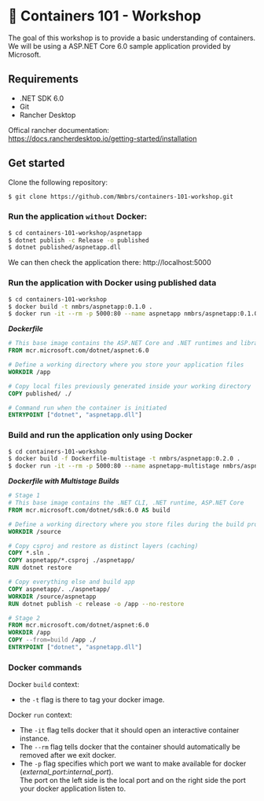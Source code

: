# :whale: Containers 101 - Workshop

The goal of this workshop is to provide a basic understanding of containers.  
We will be using a ASP.NET Core 6.0 sample application provided by Microsoft.


## Requirements

- .NET SDK 6.0
- Git
- Rancher Desktop
 
Offical rancher documentation:  
https://docs.rancherdesktop.io/getting-started/installation



## Get started

Clone the following repository:  
```bash
$ git clone https://github.com/Nmbrs/containers-101-workshop.git
```

### Run the application `without` Docker:
```bash
$ cd containers-101-workshop/aspnetapp
$ dotnet publish -c Release -o published
$ dotnet published/aspnetapp.dll
```
We can then check the application there: http://localhost:5000



### Run the application with Docker using published data

```bash
$ cd containers-101-workshop
$ docker build -t nmbrs/aspnetapp:0.1.0 .
$ docker run -it --rm -p 5000:80 --name aspnetapp nmbrs/aspnetapp:0.1.0
```

***Dockerfile***
```Dockerfile
# This base image contains the ASP.NET Core and .NET runtimes and libraries
FROM mcr.microsoft.com/dotnet/aspnet:6.0

# Define a working directory where you store your application files
WORKDIR /app

# Copy local files previously generated inside your working directory
COPY published/ ./

# Command run when the container is initiated
ENTRYPOINT ["dotnet", "aspnetapp.dll"]
```

### Build and run the application only using Docker

```bash
$ cd containers-101-workshop
$ docker build -f Dockerfile-multistage -t nmbrs/aspnetapp:0.2.0 .
$ docker run -it --rm -p 5000:80 --name aspnetapp-multistage nmbrs/aspnetapp:0.2.0
```

***Dockerfile with Multistage Builds***
```Dockerfile
# Stage 1
# This base image contains the .NET CLI, .NET runtime, ASP.NET Core 
FROM mcr.microsoft.com/dotnet/sdk:6.0 AS build

# Define a working directory where you store files during the build process
WORKDIR /source

# Copy csproj and restore as distinct layers (caching)
COPY *.sln .
COPY aspnetapp/*.csproj ./aspnetapp/
RUN dotnet restore

# Copy everything else and build app
COPY aspnetapp/. ./aspnetapp/
WORKDIR /source/aspnetapp
RUN dotnet publish -c release -o /app --no-restore

# Stage 2
FROM mcr.microsoft.com/dotnet/aspnet:6.0
WORKDIR /app
COPY --from=build /app ./
ENTRYPOINT ["dotnet", "aspnetapp.dll"]
```



### Docker commands

Docker `build` context:
- the `-t` flag is there to tag your docker image.

Docker `run` context:

- The `-it` flag tells docker that it should open an interactive container instance.
- The `--rm` flag tells docker that the container should automatically be removed after we exit docker.
- The `-p` flag specifies which port we want to make available for docker (*external_port*:*internal_port*).  
The port on the left side is the local port and on the right side the port your docker application listen to.
